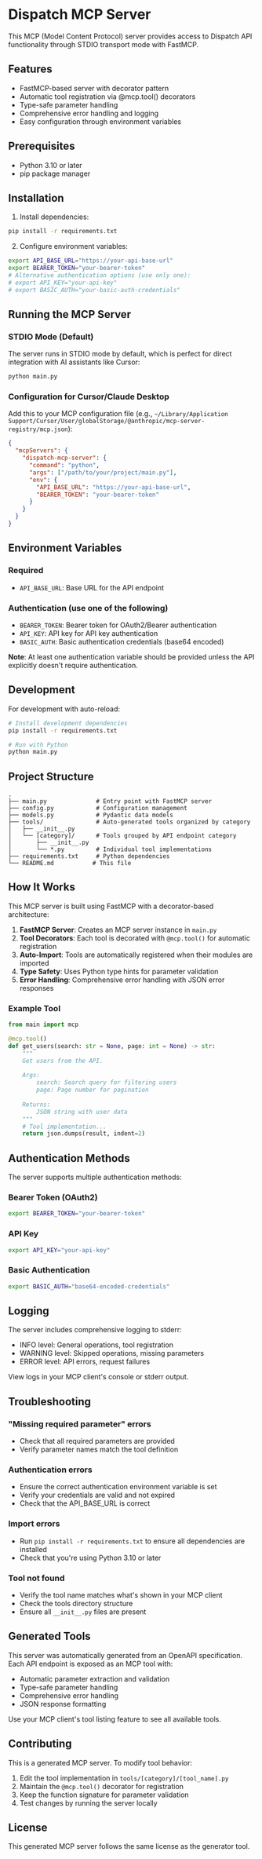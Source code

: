 # Dispatch MCP Server

This MCP (Model Content Protocol) server provides access to Dispatch API functionality through STDIO transport mode with FastMCP.

## Features

- FastMCP-based server with decorator pattern
- Automatic tool registration via @mcp.tool() decorators
- Type-safe parameter handling
- Comprehensive error handling and logging
- Easy configuration through environment variables

## Prerequisites

- Python 3.10 or later
- pip package manager

## Installation

1. Install dependencies:
```bash
pip install -r requirements.txt
```

2. Configure environment variables:
```bash
export API_BASE_URL="https://your-api-base-url"
export BEARER_TOKEN="your-bearer-token"
# Alternative authentication options (use only one):
# export API_KEY="your-api-key"
# export BASIC_AUTH="your-basic-auth-credentials"
```

## Running the MCP Server

### STDIO Mode (Default)

The server runs in STDIO mode by default, which is perfect for direct integration with AI assistants like Cursor:

```bash
python main.py
```

### Configuration for Cursor/Claude Desktop

Add this to your MCP configuration file (e.g., `~/Library/Application Support/Cursor/User/globalStorage/@anthropic/mcp-server-registry/mcp.json`):

```json
{
  "mcpServers": {
    "dispatch-mcp-server": {
      "command": "python",
      "args": ["/path/to/your/project/main.py"],
      "env": {
        "API_BASE_URL": "https://your-api-base-url",
        "BEARER_TOKEN": "your-bearer-token"
      }
    }
  }
}
```

## Environment Variables

### Required
- `API_BASE_URL`: Base URL for the API endpoint

### Authentication (use one of the following)
- `BEARER_TOKEN`: Bearer token for OAuth2/Bearer authentication
- `API_KEY`: API key for API key authentication
- `BASIC_AUTH`: Basic authentication credentials (base64 encoded)

**Note**: At least one authentication variable should be provided unless the API explicitly doesn't require authentication.

## Development

For development with auto-reload:

```bash
# Install development dependencies
pip install -r requirements.txt

# Run with Python
python main.py
```

## Project Structure

```
.
├── main.py              # Entry point with FastMCP server
├── config.py            # Configuration management
├── models.py            # Pydantic data models
├── tools/               # Auto-generated tools organized by category
│   ├── __init__.py
│   └── [category]/      # Tools grouped by API endpoint category
│       ├── __init__.py
│       └── *.py         # Individual tool implementations
├── requirements.txt     # Python dependencies
└── README.md           # This file
```

## How It Works

This MCP server is built using FastMCP with a decorator-based architecture:

1. **FastMCP Server**: Creates an MCP server instance in `main.py`
2. **Tool Decorators**: Each tool is decorated with `@mcp.tool()` for automatic registration
3. **Auto-Import**: Tools are automatically registered when their modules are imported
4. **Type Safety**: Uses Python type hints for parameter validation
5. **Error Handling**: Comprehensive error handling with JSON error responses

### Example Tool

```python
from main import mcp

@mcp.tool()
def get_users(search: str = None, page: int = None) -> str:
    """
    Get users from the API.
    
    Args:
        search: Search query for filtering users
        page: Page number for pagination
        
    Returns:
        JSON string with user data
    """
    # Tool implementation...
    return json.dumps(result, indent=2)
```

## Authentication Methods

The server supports multiple authentication methods:

### Bearer Token (OAuth2)
```bash
export BEARER_TOKEN="your-bearer-token"
```

### API Key
```bash
export API_KEY="your-api-key"
```

### Basic Authentication
```bash
export BASIC_AUTH="base64-encoded-credentials"
```

## Logging

The server includes comprehensive logging to stderr:
- INFO level: General operations, tool registration
- WARNING level: Skipped operations, missing parameters
- ERROR level: API errors, request failures

View logs in your MCP client's console or stderr output.

## Troubleshooting

### "Missing required parameter" errors
- Check that all required parameters are provided
- Verify parameter names match the tool definition

### Authentication errors
- Ensure the correct authentication environment variable is set
- Verify your credentials are valid and not expired
- Check that the API_BASE_URL is correct

### Import errors
- Run `pip install -r requirements.txt` to ensure all dependencies are installed
- Check that you're using Python 3.10 or later

### Tool not found
- Verify the tool name matches what's shown in your MCP client
- Check the tools directory structure
- Ensure all `__init__.py` files are present

## Generated Tools

This server was automatically generated from an OpenAPI specification. Each API endpoint is exposed as an MCP tool with:
- Automatic parameter extraction and validation
- Type-safe parameter handling  
- Comprehensive error handling
- JSON response formatting

Use your MCP client's tool listing feature to see all available tools.

## Contributing

This is a generated MCP server. To modify tool behavior:
1. Edit the tool implementation in `tools/[category]/[tool_name].py`
2. Maintain the `@mcp.tool()` decorator for registration
3. Keep the function signature for parameter validation
4. Test changes by running the server locally

## License

This generated MCP server follows the same license as the generator tool.